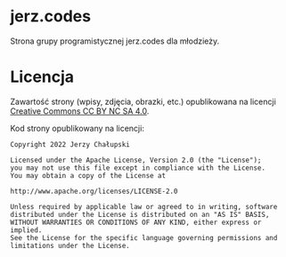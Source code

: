 jerz.codes
==========

Strona grupy programistycznej jerz.codes dla młodzieży.

Licencja
========

Zawartość strony (wpisy, zdjęcia, obrazki, etc.) opublikowana na licencji [Creative Commons CC BY NC SA 4.0](https://creativecommons.org/licenses/by-nc-sa/4.0/legalcode).

Kod strony opublikowany na licencji:

    Copyright 2022 Jerzy Chałupski

    Licensed under the Apache License, Version 2.0 (the "License");
    you may not use this file except in compliance with the License.
    You may obtain a copy of the License at
    
    http://www.apache.org/licenses/LICENSE-2.0
    
    Unless required by applicable law or agreed to in writing, software
    distributed under the License is distributed on an "AS IS" BASIS,
    WITHOUT WARRANTIES OR CONDITIONS OF ANY KIND, either express or implied.
    See the License for the specific language governing permissions and
    limitations under the License.